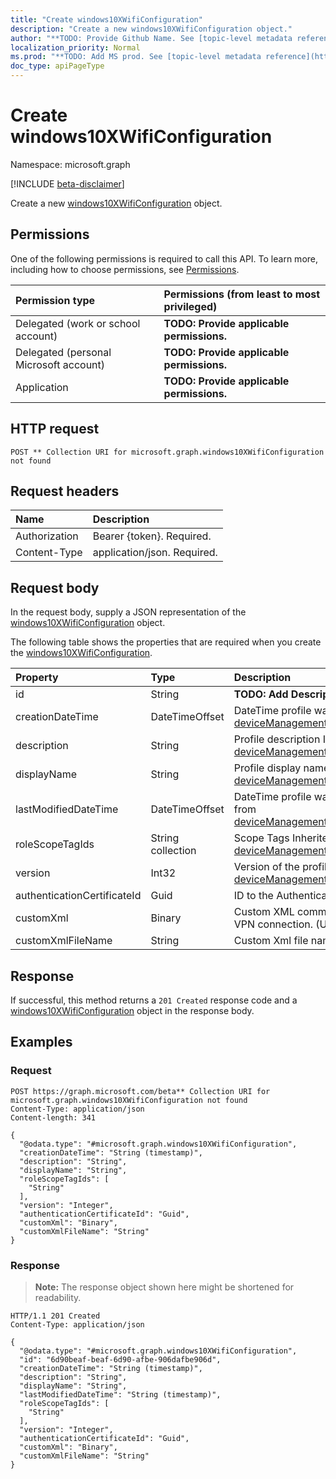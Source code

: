 ```yaml
---
title: "Create windows10XWifiConfiguration"
description: "Create a new windows10XWifiConfiguration object."
author: "**TODO: Provide Github Name. See [topic-level metadata reference](https://msgo.azurewebsites.net/add/document/guidelines/metadata.html#topic-level-metadata)**"
localization_priority: Normal
ms.prod: "**TODO: Add MS prod. See [topic-level metadata reference](https://msgo.azurewebsites.net/add/document/guidelines/metadata.html#topic-level-metadata)**"
doc_type: apiPageType
---
```


# Create windows10XWifiConfiguration
Namespace: microsoft.graph

[!INCLUDE [beta-disclaimer](../../includes/beta-disclaimer.md)]

Create a new [windows10XWifiConfiguration](../resources/windows10xwificonfiguration.md) object.

## Permissions
One of the following permissions is required to call this API. To learn more, including how to choose permissions, see [Permissions](/graph/permissions-reference).

|Permission type|Permissions (from least to most privileged)|
|:---|:---|
|Delegated (work or school account)|**TODO: Provide applicable permissions.**|
|Delegated (personal Microsoft account)|**TODO: Provide applicable permissions.**|
|Application|**TODO: Provide applicable permissions.**|

## HTTP request

<!-- {
  "blockType": "ignored"
}
-->
``` http
POST ** Collection URI for microsoft.graph.windows10XWifiConfiguration not found
```

## Request headers
|Name|Description|
|:---|:---|
|Authorization|Bearer {token}. Required.|
|Content-Type|application/json. Required.|

## Request body
In the request body, supply a JSON representation of the [windows10XWifiConfiguration](../resources/windows10xwificonfiguration.md) object.

The following table shows the properties that are required when you create the [windows10XWifiConfiguration](../resources/windows10xwificonfiguration.md).

|Property|Type|Description|
|:---|:---|:---|
|id|String|**TODO: Add Description** Inherited from [entity](../resources/entity.md)|
|creationDateTime|DateTimeOffset|DateTime profile was created Inherited from [deviceManagementResourceAccessProfileBase](../resources/devicemanagementresourceaccessprofilebase.md)|
|description|String|Profile description Inherited from [deviceManagementResourceAccessProfileBase](../resources/devicemanagementresourceaccessprofilebase.md)|
|displayName|String|Profile display name Inherited from [deviceManagementResourceAccessProfileBase](../resources/devicemanagementresourceaccessprofilebase.md)|
|lastModifiedDateTime|DateTimeOffset|DateTime profile was last modified Inherited from [deviceManagementResourceAccessProfileBase](../resources/devicemanagementresourceaccessprofilebase.md)|
|roleScopeTagIds|String collection|Scope Tags Inherited from [deviceManagementResourceAccessProfileBase](../resources/devicemanagementresourceaccessprofilebase.md)|
|version|Int32|Version of the profile Inherited from [deviceManagementResourceAccessProfileBase](../resources/devicemanagementresourceaccessprofilebase.md)|
|authenticationCertificateId|Guid|ID to the Authentication Certificate|
|customXml|Binary|Custom XML commands that configures the VPN connection. (UTF8 byte encoding)|
|customXmlFileName|String|Custom Xml file name.|



## Response

If successful, this method returns a `201 Created` response code and a [windows10XWifiConfiguration](../resources/windows10xwificonfiguration.md) object in the response body.

## Examples

### Request
<!-- {
  "blockType": "request",
  "name": "create_windows10xwificonfiguration_from_"
}
-->
``` http
POST https://graph.microsoft.com/beta** Collection URI for microsoft.graph.windows10XWifiConfiguration not found
Content-Type: application/json
Content-length: 341

{
  "@odata.type": "#microsoft.graph.windows10XWifiConfiguration",
  "creationDateTime": "String (timestamp)",
  "description": "String",
  "displayName": "String",
  "roleScopeTagIds": [
    "String"
  ],
  "version": "Integer",
  "authenticationCertificateId": "Guid",
  "customXml": "Binary",
  "customXmlFileName": "String"
}
```


### Response
>**Note:** The response object shown here might be shortened for readability.
<!-- {
  "blockType": "response",
  "truncated": true,
  "@odata.type": "microsoft.graph.windows10XWifiConfiguration"
}
-->
``` http
HTTP/1.1 201 Created
Content-Type: application/json

{
  "@odata.type": "#microsoft.graph.windows10XWifiConfiguration",
  "id": "6d90beaf-beaf-6d90-afbe-906dafbe906d",
  "creationDateTime": "String (timestamp)",
  "description": "String",
  "displayName": "String",
  "lastModifiedDateTime": "String (timestamp)",
  "roleScopeTagIds": [
    "String"
  ],
  "version": "Integer",
  "authenticationCertificateId": "Guid",
  "customXml": "Binary",
  "customXmlFileName": "String"
}
```

